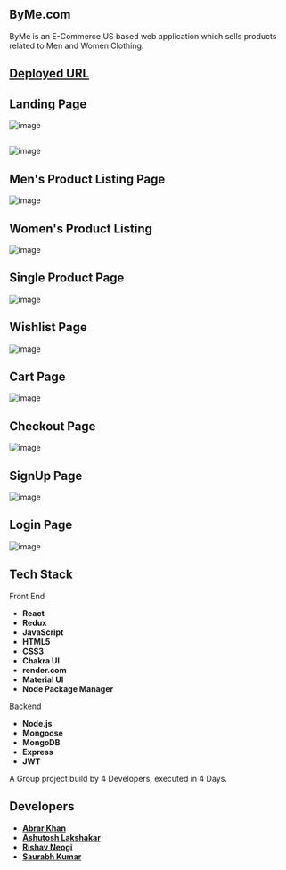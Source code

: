 ## ByMe.com

ByMe is an E-Commerce US based web application which sells products related to Men and Women Clothing.

## [Deployed URL](https://bymeproject-heyabrar.vercel.app/)

## Landing Page 

![image](https://user-images.githubusercontent.com/103938174/208248845-70fbc60c-cbcb-4709-80ae-ee6147309870.png)

## 
![image](https://user-images.githubusercontent.com/103938174/208044522-dcbdfa1f-1d2e-4c37-b8c4-e73f6e20178a.png)


## Men's Product Listing Page 

![image](https://user-images.githubusercontent.com/103938174/208044714-e63179e4-6256-48db-ba9a-1e7f82877c8f.png)


## Women's Product Listing

![image](https://user-images.githubusercontent.com/103938174/208236257-1af24517-e6e9-4c64-8450-7f85cae15ce4.png)

## Single Product Page
![image](https://user-images.githubusercontent.com/103938174/208313542-50ef181d-b924-4380-9208-826762822224.png)

## Wishlist Page 
![image](https://user-images.githubusercontent.com/103938174/208236059-ce14a2b9-1f81-4460-a6fc-e60e1235b06a.png)


## Cart Page
![image](https://user-images.githubusercontent.com/103938174/208236112-81b3d398-c09d-4c07-82c0-bec025e9cefc.png)

## Checkout Page
![image](https://user-images.githubusercontent.com/103938174/208236154-88c61bc3-527d-43b7-866a-3f8745c42e02.png)


## SignUp Page
![image](https://user-images.githubusercontent.com/103938174/208236335-db1df620-88ea-404c-ac0c-5cdc12820283.png)


## Login Page
![image](https://user-images.githubusercontent.com/103938174/208045025-c6be27aa-0113-4892-90c5-0989c879b261.png)



## Tech Stack 
Front End
- **React**
- **Redux**
- **JavaScript**
- **HTML5**
- **CSS3**
- **Chakra UI**
- **render.com**
- **Material UI**
- **Node Package Manager**

Backend
- **Node.js**
- **Mongoose**
- **MongoDB**
- **Express**
- **JWT**

A Group project build by 4 Developers, executed in 4 Days.

## Developers
- **[Abrar Khan](https://github.com/heyabrar)**
- **[Ashutosh Lakshakar](https://github.com/Ashutosh5333)**
- **[Rishav Neogi](https://github.com/nrishav007)**
- **[Saurabh Kumar](https://github.com/srbhkumar624)**
